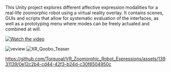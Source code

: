 This Unity project explores different affective expression modalities for a real-life zoomorphic robot using a virtual reality overlay. It contains scenes, GUIs and scripts that allow for systematic evaluation of the interfaces, as well as a prototyping menu where modes can be freely actuated and combined at will.

[![Watch the video](https://img.youtube.com/vi/B5ucAt7Fp0I/maxresdefault.jpg)](https://youtu.be/B5ucAt7Fp0I)

![veview](https://github.com/Torquoal/VR_Zoomorphic_Robot_Expressions/assets/13931139/3998f32d-d9e1-4ece-ade2-247ac8971067)
![XR_Qoobo_Teaser](https://github.com/Torquoal/VR_Zoomorphic_Robot_Expressions/assets/13931139/39d3a211-1612-4383-880a-ec2e4782b247)

https://github.com/Torquoal/VR_Zoomorphic_Robot_Expressions/assets/13931139/0e12c2b4-cd44-42f3-b24d-c30f8504950c



